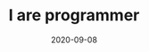 ---
title: I are programmer
summary: I make computers go beep boop beep boop
date: 2020-09-08
poster: images/cats/mini-derp.jpg
poster_monochrome: true
cascade:
    author: ubald
---